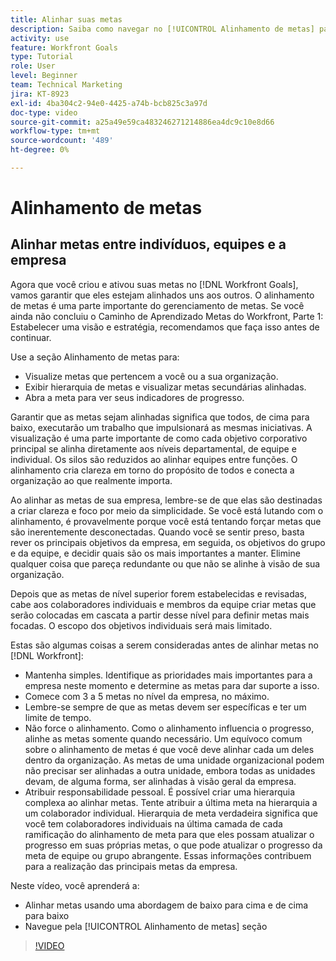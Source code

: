 ```yaml
---
title: Alinhar suas metas
description: Saiba como navegar no [!UICONTROL Alinhamento de metas] página em [!DNL Goals].
activity: use
feature: Workfront Goals
type: Tutorial
role: User
level: Beginner
team: Technical Marketing
jira: KT-8923
exl-id: 4ba304c2-94e0-4425-a74b-bcb825c3a97d
doc-type: video
source-git-commit: a25a49e59ca483246271214886ea4dc9c10e8d66
workflow-type: tm+mt
source-wordcount: '489'
ht-degree: 0%

---
```


# Alinhamento de metas

## Alinhar metas entre indivíduos, equipes e a empresa

Agora que você criou e ativou suas metas no [!DNL Workfront Goals], vamos garantir que eles estejam alinhados uns aos outros. O alinhamento de metas é uma parte importante do gerenciamento de metas. Se você ainda não concluiu o Caminho de Aprendizado Metas do Workfront, Parte 1: Estabelecer uma visão e estratégia, recomendamos que faça isso antes de continuar.

<!--Insert link to LP 1, above -->

Use a seção Alinhamento de metas para:

* Visualize metas que pertencem a você ou a sua organização.
* Exibir hierarquia de metas e visualizar metas secundárias alinhadas.
* Abra a meta para ver seus indicadores de progresso.

Garantir que as metas sejam alinhadas significa que todos, de cima para baixo, executarão um trabalho que impulsionará as mesmas iniciativas. A visualização é uma parte importante de como cada objetivo corporativo principal se alinha diretamente aos níveis departamental, de equipe e individual. Os silos são reduzidos ao alinhar equipes entre funções. O alinhamento cria clareza em torno do propósito de todos e conecta a organização ao que realmente importa.

Ao alinhar as metas de sua empresa, lembre-se de que elas são destinadas a criar clareza e foco por meio da simplicidade. Se você está lutando com o alinhamento, é provavelmente porque você está tentando forçar metas que são inerentemente desconectadas. Quando você se sentir preso, basta rever os principais objetivos da empresa, em seguida, os objetivos do grupo e da equipe, e decidir quais são os mais importantes a manter. Elimine qualquer coisa que pareça redundante ou que não se alinhe à visão de sua organização.

Depois que as metas de nível superior forem estabelecidas e revisadas, cabe aos colaboradores individuais e membros da equipe criar metas que serão colocadas em cascata a partir desse nível para definir metas mais focadas. O escopo dos objetivos individuais será mais limitado.

<!-- Pro-tips graphic -->

Estas são algumas coisas a serem consideradas antes de alinhar metas no [!DNL Workfront]:

* Mantenha simples. Identifique as prioridades mais importantes para a empresa neste momento e determine as metas para dar suporte a isso.
* Comece com 3 a 5 metas no nível da empresa, no máximo.
* Lembre-se sempre de que as metas devem ser específicas e ter um limite de tempo.
* Não force o alinhamento. Como o alinhamento influencia o progresso, alinhe as metas somente quando necessário. Um equívoco comum sobre o alinhamento de metas é que você deve alinhar cada um deles dentro da organização. As metas de uma unidade organizacional podem não precisar ser alinhadas a outra unidade, embora todas as unidades devam, de alguma forma, ser alinhadas à visão geral da empresa.
* Atribuir responsabilidade pessoal. É possível criar uma hierarquia complexa ao alinhar metas. Tente atribuir a última meta na hierarquia a um colaborador individual. Hierarquia de meta verdadeira significa que você tem colaboradores individuais na última camada de cada ramificação do alinhamento de meta para que eles possam atualizar o progresso em suas próprias metas, o que pode atualizar o progresso da meta de equipe ou grupo abrangente. Essas informações contribuem para a realização das principais metas da empresa.

Neste vídeo, você aprenderá a:

* Alinhar metas usando uma abordagem de baixo para cima e de cima para baixo
* Navegue pela [!UICONTROL Alinhamento de metas] seção

>[!VIDEO](https://video.tv.adobe.com/v/335195/?quality=12&learn=on)
